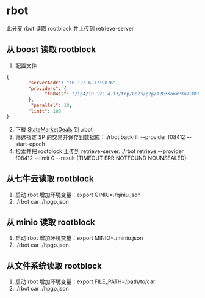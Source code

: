 # rbot
此分支 rbot 读取 rootblock 并上传到 retrieve-server
## 从 boost 读取 rootblock
1. 配置文件
```json
{
        "serverAddr": "10.122.6.17:9876",
        "providers": {
              "f08412": "/ip4/10.122.4.13/tcp/8023/p2p/12D3KooWPXu7E8t8GQuigggEXmLBaCs9D1vdRJKipayGSWSDSy4G+graphsync",
        },
         "parallel": 10,
        "limit": 100
}
```
2. 下载 [StateMarketDeals](https://marketdeals.s3.amazonaws.com/StateMarketDeals.json.zst) 到 .rbot
3. 筛选指定 SP 的交易并保存到数据库：./rbot backfill --provider f08412 --start-epoch
4. 检索并把 rootblock 上传到 retrieve-server: ./rbot retrieve --provider f08412 --limit 0 --result (TIMEOUT ERR NOTFOUND NOUNSEALED)

## 从七牛云读取 rootblock
1. 启动 rbot 增加环境变量：export QINIU=./qiniu.json
2. ./rbot car ./hpgp.json

## 从 minio 读取 rootblock
1. 启动 rbot 增加环境变量：export MINIO=./minio.json
2. ./rbot car ./hpgp.json

## 从文件系统读取 rootblock
1. 启动 rbot 增加环境变量：export FILE_PATH=/path/to/car
2. ./rbot car ./hpgp.json

